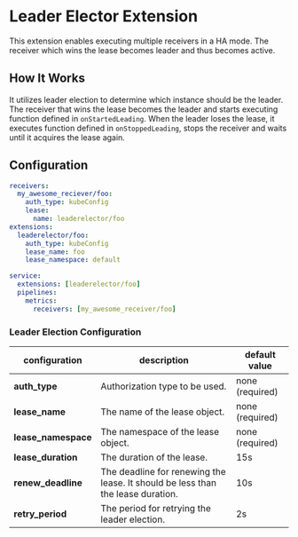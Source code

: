 # Leader Elector Extension

This extension enables executing multiple receivers in a HA mode. The receiver which wins the lease becomes leader and thus becomes active.

## How It Works

It utilizes leader election to determine which instance should be the leader. The receiver that wins the lease becomes the leader and starts executing function defined in `onStartedLeading`. When the leader loses the lease, it executes function defined in `onStoppedLeading`, stops the receiver and waits until it acquires the lease again.

## Configuration

```yaml
receivers:
  my_awesome_reciever/foo:
    auth_type: kubeConfig
    lease:
      name: leaderelector/foo
extensions:
  leaderelector/foo:
    auth_type: kubeConfig
    lease_name: foo
    lease_namespace: default

service:
  extensions: [leaderelector/foo]
  pipelines:
    metrics:
      receivers: [my_awesome_receiver/foo]
```

### Leader Election Configuration
| configuration       | description                                                                     | default value   |
|---------------------|---------------------------------------------------------------------------------|-----------------|
| **auth_type**       | Authorization type to be used.                                                  | none (required) |
| **lease_name**      | The name of the lease object.                                                   | none (required) |
| **lease_namespace** | The namespace of the lease object.                                              | none (required) |
| **lease_duration**  | The duration of the lease.                                                      | 15s             |
| **renew_deadline**  | The deadline for renewing the lease. It should be less than the lease duration. | 10s             |
| **retry_period**    | The period for retrying the leader election.                                    | 2s              |
